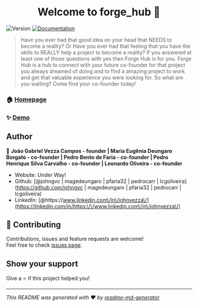<h1 align="center">Welcome to forge_hub 👋</h1>
<p>
  <img alt="Version" src="https://img.shields.io/badge/version-0.1.0-blue.svg?cacheSeconds=2592000" />
  <a href="Under way!" target="_blank">
    <img alt="Documentation" src="https://img.shields.io/badge/documentation-yes-brightgreen.svg" />
  </a>
</p>

> Have you ever had that good idea on your head that NEEDS to become a reality? Or Have you ever had that feeling that you have the skills to REALLY help a project to become a reality? If you answered at least one of those questions with yes then Forge Hub is for you. Forge Hub is a hub to connect with your future co-founder for that project you always dreamed of doing and to find a amazing project to work and get that valuable experience you were looking for. So what are you waiting? Come find your co-founder today!

### 🏠 [Homepage](https://forge-hub.herokuapp.com/)

### ✨ [Demo](https://forge-hub.herokuapp.com/)

## Author

👤 **João Gabriel Vezza Campos - founder | Maria Eugênia Deungaro Borgato - co-founder | Pedro Bento de Faria - co-founder | Pedro Henrique Silva Carvalho - co-founder | Leonardo Oliveira - co-founder**

* Website: Under Way!
* Github: [@johngvc | magedeungaro | pfaria32 | pedrocarr | lcgoliveira](https://github.com/johngvc | magedeungaro | pfaria32 | pedrocarr | lcgoliveira)
* LinkedIn: [@https:\/\/www.linkedin.com\/in\/johnvezza\/](https://linkedin.com/in/https:\/\/www.linkedin.com\/in\/johnvezza\/)

## 🤝 Contributing

Contributions, issues and feature requests are welcome!<br />Feel free to check [issues page](https://github.com/johngvc/forge_hub/issues). 

## Show your support

Give a ⭐️ if this project helped you!

***
_This README was generated with ❤️ by [readme-md-generator](https://github.com/kefranabg/readme-md-generator)_